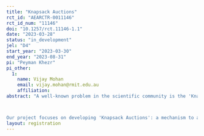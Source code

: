 ```yaml
---
title: "Knapsack Auctions"
rct_id: "AEARCTR-0011146"
rct_id_num: "11146"
doi: "10.1257/rct.11146-1.1"
date: "2023-03-28"
status: "in_development"
jel: "D4"
start_year: "2023-03-30"
end_year: "2023-08-31"
pi: "Peyman Khezr"
pi_other:
  1:
    name: Vijay Mohan
    email: vijay.mohan@rmit.edu.au
    affiliation: 
abstract: "A well-known problem in the scientific community is the 'Knapsack Problem', which essentially deals with how to fit objects of varying dimensions, and worth different values, into a space with a limited capacity (the knapsack). In general, this problem has been encountered in a number of applications ranging from filling cargo in an airplane, to selling advertisement slots on the internet or on television. Recently, there has been an expanding volume of research in the application of the Knapsack Problem in the context of blockchains; specifically, this research seeks to examine how transactions of varying data sizes can efficiently be allocated into a block with limited data capacity. 

Our project focuses on developing 'Knapsack Auctions': a mechanism to allocate transactions to blocks that factors in asymmetric information between participants in a blockchain. This project has both a theoretical and an experimental component. While the theory provides broad guidelines on how to construct a Knapsack Auction, it has gaps relating to the behavioral responses of agents. To fill this gap, we conduct experiments on three different versions of the Knapsack Auction: the discriminatory-price auction, the generalized second-price (GSP) auction and the uniform-price auction. There are three central issues the experiments seek to address: first, which of the 3 auction versions yields the highest revenue for the seller; second, whether the uniform price auction outcomes conform to theoretical prediction of truthful bidding ; and third, the extent to which the discriminatory and GSP auctions result in under-bidding. "
layout: registration
---
```


